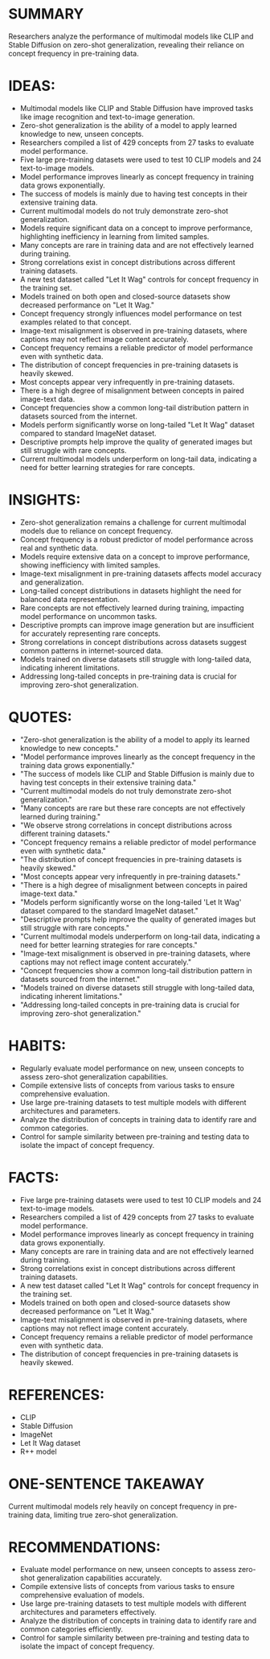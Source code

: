 # SUMMARY
Researchers analyze the performance of multimodal models like CLIP and Stable Diffusion on zero-shot generalization, revealing their reliance on concept frequency in pre-training data.

# IDEAS:
- Multimodal models like CLIP and Stable Diffusion have improved tasks like image recognition and text-to-image generation.
- Zero-shot generalization is the ability of a model to apply learned knowledge to new, unseen concepts.
- Researchers compiled a list of 429 concepts from 27 tasks to evaluate model performance.
- Five large pre-training datasets were used to test 10 CLIP models and 24 text-to-image models.
- Model performance improves linearly as concept frequency in training data grows exponentially.
- The success of models is mainly due to having test concepts in their extensive training data.
- Current multimodal models do not truly demonstrate zero-shot generalization.
- Models require significant data on a concept to improve performance, highlighting inefficiency in learning from limited samples.
- Many concepts are rare in training data and are not effectively learned during training.
- Strong correlations exist in concept distributions across different training datasets.
- A new test dataset called "Let It Wag" controls for concept frequency in the training set.
- Models trained on both open and closed-source datasets show decreased performance on "Let It Wag."
- Concept frequency strongly influences model performance on test examples related to that concept.
- Image-text misalignment is observed in pre-training datasets, where captions may not reflect image content accurately.
- Concept frequency remains a reliable predictor of model performance even with synthetic data.
- The distribution of concept frequencies in pre-training datasets is heavily skewed.
- Most concepts appear very infrequently in pre-training datasets.
- There is a high degree of misalignment between concepts in paired image-text data.
- Concept frequencies show a common long-tail distribution pattern in datasets sourced from the internet.
- Models perform significantly worse on long-tailed "Let It Wag" dataset compared to standard ImageNet dataset.
- Descriptive prompts help improve the quality of generated images but still struggle with rare concepts.
- Current multimodal models underperform on long-tail data, indicating a need for better learning strategies for rare concepts.

# INSIGHTS:
- Zero-shot generalization remains a challenge for current multimodal models due to reliance on concept frequency.
- Concept frequency is a robust predictor of model performance across real and synthetic data.
- Models require extensive data on a concept to improve performance, showing inefficiency with limited samples.
- Image-text misalignment in pre-training datasets affects model accuracy and generalization.
- Long-tailed concept distributions in datasets highlight the need for balanced data representation.
- Rare concepts are not effectively learned during training, impacting model performance on uncommon tasks.
- Descriptive prompts can improve image generation but are insufficient for accurately representing rare concepts.
- Strong correlations in concept distributions across datasets suggest common patterns in internet-sourced data.
- Models trained on diverse datasets still struggle with long-tailed data, indicating inherent limitations.
- Addressing long-tailed concepts in pre-training data is crucial for improving zero-shot generalization.

# QUOTES:
- "Zero-shot generalization is the ability of a model to apply its learned knowledge to new concepts."
- "Model performance improves linearly as the concept frequency in the training data grows exponentially."
- "The success of models like CLIP and Stable Diffusion is mainly due to having test concepts in their extensive training data."
- "Current multimodal models do not truly demonstrate zero-shot generalization."
- "Many concepts are rare but these rare concepts are not effectively learned during training."
- "We observe strong correlations in concept distributions across different training datasets."
- "Concept frequency remains a reliable predictor of model performance even with synthetic data."
- "The distribution of concept frequencies in pre-training datasets is heavily skewed."
- "Most concepts appear very infrequently in pre-training datasets."
- "There is a high degree of misalignment between concepts in paired image-text data."
- "Models perform significantly worse on the long-tailed 'Let It Wag' dataset compared to the standard ImageNet dataset."
- "Descriptive prompts help improve the quality of generated images but still struggle with rare concepts."
- "Current multimodal models underperform on long-tail data, indicating a need for better learning strategies for rare concepts."
- "Image-text misalignment is observed in pre-training datasets, where captions may not reflect image content accurately."
- "Concept frequencies show a common long-tail distribution pattern in datasets sourced from the internet."
- "Models trained on diverse datasets still struggle with long-tailed data, indicating inherent limitations."
- "Addressing long-tailed concepts in pre-training data is crucial for improving zero-shot generalization."

# HABITS:
- Regularly evaluate model performance on new, unseen concepts to assess zero-shot generalization capabilities.
- Compile extensive lists of concepts from various tasks to ensure comprehensive evaluation.
- Use large pre-training datasets to test multiple models with different architectures and parameters.
- Analyze the distribution of concepts in training data to identify rare and common categories.
- Control for sample similarity between pre-training and testing data to isolate the impact of concept frequency.

# FACTS:
- Five large pre-training datasets were used to test 10 CLIP models and 24 text-to-image models.
- Researchers compiled a list of 429 concepts from 27 tasks to evaluate model performance.
- Model performance improves linearly as concept frequency in training data grows exponentially.
- Many concepts are rare in training data and are not effectively learned during training.
- Strong correlations exist in concept distributions across different training datasets.
- A new test dataset called "Let It Wag" controls for concept frequency in the training set.
- Models trained on both open and closed-source datasets show decreased performance on "Let It Wag."
- Image-text misalignment is observed in pre-training datasets, where captions may not reflect image content accurately.
- Concept frequency remains a reliable predictor of model performance even with synthetic data.
- The distribution of concept frequencies in pre-training datasets is heavily skewed.

# REFERENCES:
- CLIP
- Stable Diffusion
- ImageNet
- Let It Wag dataset
- R++ model

# ONE-SENTENCE TAKEAWAY
Current multimodal models rely heavily on concept frequency in pre-training data, limiting true zero-shot generalization.

# RECOMMENDATIONS:
- Evaluate model performance on new, unseen concepts to assess zero-shot generalization capabilities accurately.
- Compile extensive lists of concepts from various tasks to ensure comprehensive evaluation of models.
- Use large pre-training datasets to test multiple models with different architectures and parameters effectively.
- Analyze the distribution of concepts in training data to identify rare and common categories efficiently.
- Control for sample similarity between pre-training and testing data to isolate the impact of concept frequency.